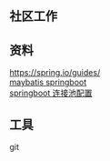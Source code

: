## 社区工作

## 资料
https://spring.io/guides/  
[maybatis springboot](https://mybatis.org/spring-boot-starter/mybatis-spring-boot-autoconfigure/)  
[springboot 连接池配置](https://docs.spring.io/spring-boot/docs/2.2.1.RELEASE/reference/html/spring-boot-features.html#boot-features-using-jdbc-template)  


## 工具
git

